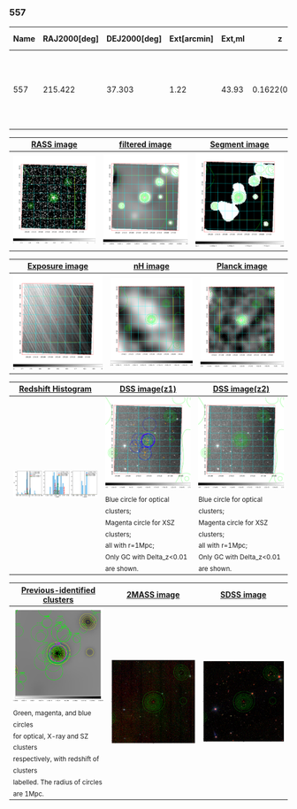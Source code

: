 <div STYLE="page-break-after: always;"></div>

### 557

|Name|RAJ2000[deg]|DEJ2000[deg] |Ext[arcmin]| Ext,ml | z | z_src| C|GC(XSZ,Delta_z<0.01)| GC(OPT,Delta_z<0.01)|GC| R_sig[arcmin] | R500[arcmin] | R500[Mpc]| CRsig[c/s] | CR500[c/s] |L500[1E44 erg/s]|F500[1E-12 erg/s/cm^2]| M500[1E14 Msun]|Tx[keV]|Cnt_sig|Beta|Rc[arcmin]|Comment|Alias|
|---|---|---|---|---|---|------|---|--------|---------|----------|---|---|---|---|---|---|---|---|---|---|---|---|---|---|
|557| 215.422| 37.303| 1.22| 43.93| 0.1622(0.005)| z1, z_xsz| B| F20, PSZ2, SPI, Tar, XB| A, C, N, RM, W| A, C, F20, MCXC, N, PSZ2, SPI, Tar, W, XB| 14.650| 6.740| 1.128| 0.282(0.035)| 0.259(0.032)| 3.903(0.267)| 5.403(0.370)| 4.78(0.16)| 5.92(0.12)| 186.2| 0.534(-0.026+0.054)| 1.067(-0.353+0.527)| -| k064|

|[RASS image](../image/557/557_img.pdf)|[filtered image](../image/557/557_fil.pdf)|[Segment image](../image/557/557_seg.pdf)|
|-------------------|--------------------|-------------------|
| <img src="../image/557/557_img.png" width="300">  | <img src="../image/557/557_fil.png" width="300">   | <img src="../image/557/557_seg.png" width="300">  |

|[Exposure image](../image/557/557_mex.pdf)| [nH image](../image/557/557_nh.pdf)| [Planck image](../image/557/557_p.pdf)|
|-------------------|--------------------|-------------------|
|<img src="../image/557/557_mex.png" width="300">   | <img src="../image/557/557_nh.png" width="300">    | <img src="../image/557/557_p.png" width="300"> |

|[Redshift Histogram](../image/557/557_zg.pdf) | [DSS image(z1)](../image/557/557_dss_z1.pdf)      |  [DSS image(z2)](../image/557/557_dss_z2.pdf)    |
|-------------------|--------------------|-------------------|
|<img src="../image/557/557_zg.png" width="300"> |<img src="../image/557/557_dss_z1.png" width="300"> <sub><br>Blue circle for optical clusters; <br>Magenta circle for XSZ clusters; <br>all with r=1Mpc; <br>Only GC with Delta_z<0.01 are shown. </sub>| <img src="../image/557/557_dss_z2.png" width="300"><sub><br>Blue circle for optical clusters; <br>Magenta circle for XSZ clusters; <br>all with r=1Mpc; <br>Only GC with Delta_z<0.01 are shown. </sub> |

|[Previous-identified clusters](../image/557/557_gc.pdf) | [2MASS image](../image/557/557_2mass.pdf)      |[SDSS image](../image/557/557_sdss.pdf)   |
|-------------------|-------------------|-------------------|
|<img src=../image/557/557_gc.png width="300"> <br><sub>Green, magenta, and blue circles <br>for optical, X-ray and SZ clusters <br>respectively, with redshift of clusters <br>labelled. The radius of circles <br>are 1Mpc.</sub>|<img src="../image/557/557_2mass.png" width="300">  | <img src="../image/557/557_sdss.png" width="300">  |




